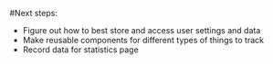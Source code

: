 #Next steps:

- Figure out how to best store and access user settings and data
- Make reusable components for different types of things to track
- Record data for statistics page

